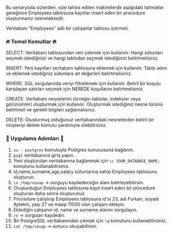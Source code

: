 Bu senaryoda sizlerden, size tahsis edilen makinelerde aşağıdaki talimatlar gereğince Employees tablosuna kayıtlar insert eden bir procedure oluşturmanız istenmektedir.

Veritabanı "Employees" adlı bir çalışanlar tablosu içermeli.

### 🔥 Temel Komutlar 🔥
SELECT: Veritabanı tablosundan veri çekmek için kullanılır. Hangi sütunları seçmek istediğinizi ve hangi tablodan seçmek istediğinizi belirtmelisiniz.

INSERT: Yeni kayıtları veritabanı tablosuna eklemek için kullanılır. Tablo adını ve eklemek istediğiniz sütunlara ait değerleri belirtmelisiniz.

WHERE: SQL sorgularında veriyi filtrelemek için kullanılır. Belirli bir koşulu karşılayan satırları seçmek için NEREDE koşullarını belirtmelisiniz.

CREATE: Veritabanı nesnelerini (örneğin tablolar, indeksler veya görünümler) oluşturmak için kullanılır. Oluşturmak istediğiniz nesne türünü belirtmeli ve gerekli bilgileri sağlamalısınız.

DELETE: Oluşturmuş olduğunuz veritabanındaki nesnelerden belirli bir müşteriyi delete komutu yardımıyla silebilirsiniz.

### 🚀 Uygulama Adımları 🚀

1. `su - postgres` komutuyla Postgres sunucusuna bağlanın.
2. `psql` veritabanına giriş yapın.
3. Yeni oluşturulan veritabanına bağlanmak için `\c YOUR_DATABASE_NAME;` komutunu kullanabilirsiniz.
4. id,name,surname,age,salary sütunlarına sahip Employees tablosunu oluşturun.
5. `\o /tmp/cevap` -> sorguyu kaydedeceğin alanı belirleyebilirsin.
6. Oluşturduğun Employees tablosuna kayıt insert eden bir procedure oluşturan daha sonra oluşturunuz
7. Procedure çalıştırıp Employees tablosuna id'si 23, adı Furkan, soyadı Aytekin, yaşı 27 ve maaşı 11000 olan çalışanı ekleyin.
8. Eklediğin çalışanın id, name ve surname alanını sorgulayın.
9. `/o` -> sorguları kaydedin.
10. Bir PostgreSQL veritabanından çıkmak için `\q` komutunu kullanabilirsiniz.
11. `cat /tmp/cevap` -> sonucu okuyabilirsin.
